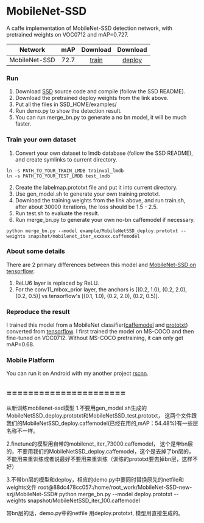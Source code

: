 # MobileNet-SSD
A caffe implementation of MobileNet-SSD detection network, with pretrained weights on VOC0712 and mAP=0.727.

Network|mAP|Download|Download
:---:|:---:|:---:|:---:
MobileNet-SSD|72.7|[train](https://drive.google.com/open?id=0B3gersZ2cHIxVFI1Rjd5aDgwOG8)|[deploy](https://drive.google.com/open?id=0B3gersZ2cHIxRm5PMWRoTkdHdHc)

### Run
1. Download [SSD](https://github.com/weiliu89/caffe/tree/ssd) source code and compile (follow the SSD README).
2. Download the pretrained deploy weights from the link above.
3. Put all the files in SSD_HOME/examples/
4. Run demo.py to show the detection result.
5. You can run merge_bn.py to generate a no bn model, it will be much faster.

### Train your own dataset
1. Convert your own dataset to lmdb database (follow the SSD README), and create symlinks to current directory.
```
ln -s PATH_TO_YOUR_TRAIN_LMDB trainval_lmdb
ln -s PATH_TO_YOUR_TEST_LMDB test_lmdb
```
2. Create the labelmap.prototxt file and put it into current directory.
3. Use gen_model.sh to generate your own training prototxt.
4. Download the training weights from the link above, and run train.sh, after about 30000 iterations, the loss should be 1.5 - 2.5.
5. Run test.sh to evaluate the result.
6. Run merge_bn.py to generate your own no-bn caffemodel if necessary.
```
python merge_bn.py --model example/MobileNetSSD_deploy.prototxt --weights snapshot/mobilenet_iter_xxxxxx.caffemodel
```

### About some details
There are 2 primary differences between this model and [MobileNet-SSD on tensorflow](https://github.com/tensorflow/models/blob/master/object_detection/g3doc/detection_model_zoo.md):
1. ReLU6 layer is replaced by ReLU.
2. For the conv11_mbox_prior layer, the anchors is [(0.2, 1.0), (0.2, 2.0), (0.2, 0.5)] vs tensorflow's [(0.1, 1.0), (0.2, 2.0), (0.2, 0.5)].

### Reproduce the result
I trained this model from a MobileNet classifier([caffemodel](https://drive.google.com/open?id=0B3gersZ2cHIxZi13UWF0OXBsZzA) and [prototxt](https://drive.google.com/open?id=0B3gersZ2cHIxWGEzbG5nSXpNQzA)) converted from [tensorflow](http://download.tensorflow.org/models/mobilenet_v1_1.0_224_2017_06_14.tar.gz). I first trained the model on MS-COCO and then fine-tuned on VOC0712. Without MS-COCO pretraining, it can only get mAP=0.68.

### Mobile Platform
You can run it on Android with my another project [rscnn](https://github.com/chuanqi305/rscnn).


======================
-------------------------------
从新训练mobilenet-ssd模型
1.不要用gen_model.sh生成的MobileNetSSD_deploy.prototxt和MobileNetSSD_test.prototxt， 这两个文件跟我们的MobileNetSSD_deploy.caffemodel(已经在用的,mAP：54.48%)有一些层名称不一样。

2.finetune的模型用自带的mobilenet_iter_73000.caffemodel， 这个是带bn层的，不要用我们的MobileNetSSD_deploy.caffemodel，这个是去掉了bn层的，不能用来重训练或者说最好不要用来重训练（训练的prototxt要去掉bn层，这样不好）

3.不带bn层的模型和deploy，相应的demo.py中要同时替换原先的netfile和weights文件
root@88dc478cc057:/home/root_work/MobileNet-SSD-new-szj/MobileNet-SSD# python merge_bn.py --model deploy.prototxt   --weights   snapshot/MobileNetSSD_iter_100.caffemodel 

带bn层的话，demo.py中的netfile 用deploy.prototxt, 模型用直接生成的。

